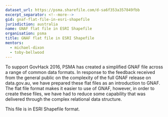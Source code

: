 ```yaml
---
dataset_url: https://psma.sharefile.com/d-sa6f353a357849fbb
excerpt_separator: <!--more-->
gid: gnaf-flat-file-in-esri-shapefile
jurisdiction: australia
name: GNAF flat file in ESRI Shapefile
organisation: psma
title: GNAF flat file in ESRI Shapefile
mentors:
  - michael-dixon
  - toby-bellwood
---
```


To support GovHack 2016, PSMA has created a simplified GNAF file across a range of common data formats. In response to the feedback received from the general public on the complexity of the full GNAF release on data.gov.au, we have prepared these flat files as an introduction to GNAF. The flat file format makes it easier to use of GNAF, however, in order to create these files, we have had to reduce some capability that was delivered through the complex relational data structure.

<!--more-->

This file is in ESRI Shapefile format.